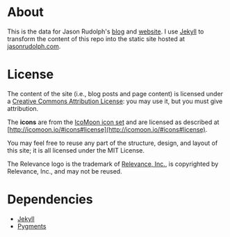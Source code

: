 # About

This is the data for Jason Rudolph's [blog](http://jasonrudolph.com/blog "http://jasonrudolph.com/blog") and [website](http://jasonrudolph.com "http://jasonrudolph.com").
I use [Jekyll](http://github.com/mojombo/jekyll) to transform the content of this repo into the static site hosted at [jasonrudolph.com](http://jasonrudolph.com "http://jasonrudolph.com").

# License

The content of the site (i.e., blog posts and page content) is licensed under a [Creative Commons Attribution License](http://creativecommons.org/licenses/by/3.0/us/): you may use it, but you must give attribution.

The **icons** are from the [IcoMoon icon set](http://icomoon.io/) and are licensed as described at [http://icomoon.io/#icons#license](http://icomoon.io/#icons#license).

You may feel free to reuse any part of the structure, design, and layout of this site; it is all licensed under the MIT License.

The Relevance logo is the trademark of [Relevance, Inc.](http://thinkrelevance.com), is copyrighted by Relevance, Inc., and may not be reused.

# Dependencies

* [Jekyll](http://wiki.github.com/mojombo/jekyll/install)
* [Pygments](http://wiki.github.com/mojombo/jekyll/install)
